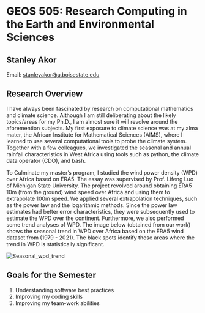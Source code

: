 # GEOS 505: Research Computing in the Earth and Environmental Sciences

## Stanley Akor


Email: [stanleyakor@u.boisestate.edu](mailto:stanleyakor@u.boisestate.edu)


## Research Overview ##
I have always been fascinated by research on computational mathematics and climate science. Although I am still deliberating about the likely topics/areas for my Ph.D., I am almost sure it will revolve around the aforemention subjects. My first exposure to climate science was at my alma mater, the African Institute for Mathematical Sciences (AIMS), where I learned to use several computational tools to probe the climate system. Together with a few colleagues, we investigated the seasonal and annual rainfall characteristics in West Africa using tools such as python, the climate data operator (CDO), and bash.

To Culminate my master’s program, I studied the wind power density (WPD) over Africa based on ERA5. The essay was supervised by Prof. Lifeng Luo of Michigan State University. The project revolved around obtaining ERA5 10m (from the ground) wind speed over Africa and using them to extrapolate 100m speed. We applied several extrapolation techniques, such as the power law and the logarithmic methods. Since the power law estimates had better error characteristics, they were subsequently used to estimate the WPD over the continent. Furthermore, we also performed some trend analyses of WPD. The image below (obtained from our work) shows the seasonal trend in WPD over Africa based on the ERA5 wind dataset from (1979 - 2021). The black spots identify those areas where the trend in WPD is statistically significant.



![Seasonal_wpd_trend](https://user-images.githubusercontent.com/107439769/191145979-81a016b7-071d-459b-8603-ec0bd77476bd.png)


## Goals for the Semester

1. Understanding software best practices
2. Improving my coding skills
3. Improving my team-work abilities
